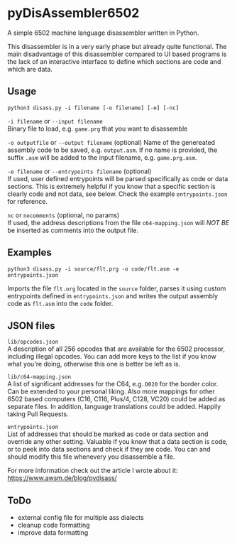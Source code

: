 # pyDisAssembler6502 

A simple 6502 machine language disassembler written in Python.

This disassembler is in a very early phase but already quite functional.
The main disadvantage of this disassembler compared to UI based programs is the lack of an interactive interface to define which sections are code and which are data.

## Usage

```
python3 disass.py -i filename [-o filename] [-e] [-nc]
```

`-i filename` or `--input filename`  
Binary file to load, e.g. `game.prg` that you want to disassemble

`-o outputfile` or `--output filename` (optional)
Name of the genereated assembly code to be saved, e.g. `output.asm`. If no name is provided, the suffix `.asm` will be added to the input filename, e.g. `game.prg.asm`.

`-e filename` or `--entrypoints filename` (optional)  
If used, user defined entrypoints will be parsed specifically as code or data sections. This is extremely helpful if you know that a specific section is clearly code and not data, see below. Check the example `entrypoints.json` for reference.

`nc` or `nocomments` (optional, no params)    
If used, the address descriptions from the file `c64-mapping.json` will *NOT BE* be inserted as comments into the output file.

## Examples

```
python3 disass.py -i source/flt.prg -o code/flt.asm -e entrypoints.json 
```

Imports the file `flt.org` located in the `source` folder, parses it using custom entrypoints defined in `entrypoints.json` and writes the output assembly code as `flt.asm` into the `code` folder.

## JSON files

`lib/opcodes.json`  
A description of all 256 opcodes that are available for the 6502 processor, including illegal opcodes. You can add more keys to the list if you know what you're doing, otherwise this one is better be left as is.

`lib/c64-mapping.json`  
A list of significant addresses for the C64, e.g. `D020` for the border color. Can be extended to your personal liking. Also more mappings for other 6502 based computers (C16, C116, Plus/4, C128, VC20) could be added as separate files. In addition, language translations could be added. Happily taking Pull Requests.

`entrypoints.json`  
List of addresses that should be marked as code or data section and override any other setting. Valuable if you know that a data section is code, or to peek into data sections and check if they are code. You can and should modify this file whenevery you disassemble a file.



For more information check out the article I wrote about it: 
https://www.awsm.de/blog/pydisass/


## ToDo

* external config file for multiple ass dialects
* cleanup code formatting
* improve data formatting
